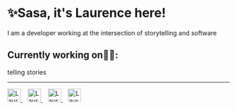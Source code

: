 # ✨Sasa, it's Laurence here!

I am a developer working at the intersection of storytelling and software


## Currently working on👨‍🔧:
telling stories

<hr/>
<a href="https://dev.to/lbugasu">
  <img src="https://d2fltix0v2e0sb.cloudfront.net/dev-badge.svg" alt="Laurence Ininda's DEV Profile" height="30" width="30" padding="30">
</a>&nbsp&nbsp
<a href="https://twitter.com/lbugasu">
  <img src="https://image.flaticon.com/icons/png/512/23/23931.png" alt="Laurence Ininda's Twitter Profile" height="30" width="30"padding="30">
</a>&nbsp&nbsp
<a href="https://www.linkedin.com/in/laurence-ininda/">
  <img src="https://www.iconninja.com/files/179/13/266/black-linkedin-icon.png" alt="Laurence Ininda's LinkedIn Profile" height="30" width="30"padding="30">
</a>&nbsp&nbsp
<a href="https://laudebugs.me/laudebugs.me/static/media/eyeem.2b97990d.png">
  <img src="https://laudebugs.me/laudebugs.me/static/media/eyeem.2b97990d.png" alt="Laurence Ininda's EyeEm Profile" height="30" width="30" padding="30">
</a>
